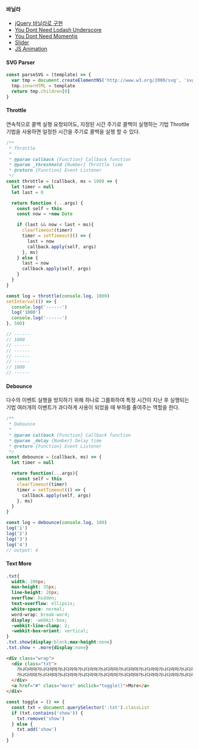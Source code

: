 #### 바닐라
- [jQuery 바닐라로 구현](http://youmightnotneedjquery.com/)
- [You Dont Need Lodash Underscore](https://github.com/you-dont-need/You-Dont-Need-Lodash-Underscore)
- [You Dont Need Momentjs](https://github.com/you-dont-need/You-Dont-Need-Momentjs)
- [Slider](http://meandmax.github.io/lory/)
- [JS Animation](https://javascript.info/js-animation)

#### SVG Parser
```js
const parseSVG = (template) => {
  var tmp = document.createElementNS('http://www.w3.org/2000/svg', 'svg')
  tmp.innerHTML = template
  return tmp.children[0]
}
```

#### Throttle
연속적으로 콜백 실행 요청되어도, 지정된 시간 주기로 콜백이 실행하는 기법
Throttle 기법을 사용하면 일정한 시간을 주기로 콜백을 실행 할 수 있다.
```js
/**
 * Throttle
 *
 * @param callback {Function} Callback function
 * @param _threshhold {Number} Throttle time
 * @return {Function} Event Listener
 */
const throttle = (callback, ms = 100) => {
  let timer = null
  let last = 0

  return function (...args) {
    const self = this
    const now = +new Date

    if (last && now < last + ms){
      clearTimeout(timer)
      timer = setTimeout(() => {
        last = now
        callback.apply(self, args)
      }, ms)
    } else {
      last = now
      callback.apply(self, args)
    }
  }
}
```
```js
const log = throttle(console.log, 1000)
setInterval(() => {
  console.log('------')
  log('1000')
  console.log('------')
}, 500)

// ------
// 1000
// ------
// ------
// ------
// ------
// 1000
// ------
```

#### Debounce
다수의 이벤트 실행을 방지하기 위해 하나로 그룹화하여 특정 시간이 지난 후 실행되는 기법
여러개의 이벤트가 과다하게 사용이 되었을 때 부하를 줄여주는 역할을 한다.
```js
/**
 * Debounce
 *
 * @param callback {Function} Callback function
 * @param _delay {Number} Delay time
 * @return {Function} Event Listener
 */
const debounce = (callback, ms) => {
  let timer = null

  return function(...args){
    const self = this
    clearTimeout(timer)
    timer = setTimeout(() => {
      callback.apply(self, args)
    }, ms)
  }
}
```
```js
const log = debounce(console.log, 100)
log('1')
log('2')
log('3')
log('4')
// output: 4
```

#### Text More
```css
.txt{
  width: 200px;
  max-height: 35px;
  line-height: 20px;
  overflow: hidden;
  text-overflow: ellipsis;
  white-space: normal;
  word-wrap: break-word;
  display: -webkit-box;
  -webkit-line-clamp: 2;
  -webkit-box-orient: vertical;
}
.txt.show{display:block;max-height:none}
.txt.show + .more{display:none}
```
```html
<div class="wrap">
  <div class="txt">
    가나다라마가나다라마가나다라마가나다라마가나다라마가나다라마가나다라마가나다라마가나다라마가나다라마가나다라마
    가나다라마가나다라마가나다라마가나다라마가나다라마가나다라마가나다라마가나다라마가나다라마가나다라마가나다라마
  </div>
  <a href="#" class="more" onclick="toggle()">More</a>
</div>
```
```js
const toggle = () => {
  const txt = document.querySelector('.txt').classList
  if (txt.contains('show')) {
    txt.remove('show')
  } else {
    txt.add('show')
  }
}
```